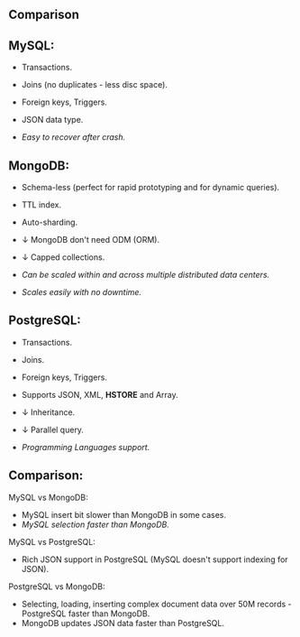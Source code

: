 Comparison
-

## MySQL:

* Transactions.
* Joins (no duplicates - less disc space).
* Foreign keys, Triggers.
* JSON data type.

* *Easy to recover after crash.*

## MongoDB:

* Schema-less (perfect for rapid prototyping and for dynamic queries).
* TTL index.
* Auto-sharding.
* ↓ MongoDB don't need ODM (ORM).
* ↓ Capped collections.

* *Can be scaled within and across multiple distributed data centers.*
* *Scales easily with no downtime.*

## PostgreSQL:

* Transactions.
* Joins.
* Foreign keys, Triggers.
* Supports JSON, XML, **HSTORE** and Array.
* ↓ Inheritance.
* ↓ Parallel query.

* *Programming Languages support.*

## Comparison:

MySQL vs MongoDB:
* MySQL insert bit slower than MongoDB in some cases.
* *MySQL selection faster than MongoDB.*

MySQL vs PostgreSQL:
* Rich JSON support in PostgreSQL (MySQL doesn't support indexing for JSON).

PostgreSQL vs MongoDB:
* Selecting, loading, inserting complex document data over 50M records - PostgreSQL faster than MongoDB.
* MongoDB updates JSON data faster than PostgreSQL.
